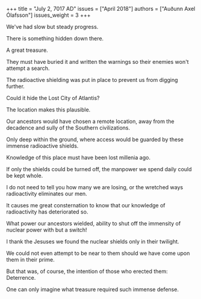 +++
title = "July 2, 7017 AD"
issues = ["April 2018"]
authors = ["Auðunn Axel Ólafsson"]
issues_weight = 3
+++

We've had slow but steady progress.

There is something hidden down there.

A great treasure.

They must have buried it and written the warnings so their enemies won't attempt a search.

The radioactive shielding was put in place to prevent us from digging further.

Could it hide the Lost City of Atlantis?

The location makes this plausible.

Our ancestors would have chosen a remote location, away from the decadence and sully of the Southern civilizations.

Only deep within the ground, where access would be guarded by these immense radioactive shields.

Knowledge of this place must have been lost millenia ago.

If only the shields could be turned off, the manpower we spend daily could be kept whole.

I do not need to tell you how many we are losing, or the wretched ways radioactivity eliminates our men.

It causes me great consternation to know that our knowledge of radioactivity has deteriorated so.

What power our ancestors wielded, ability to shut off the immensity of nuclear power with but a switch!

I thank the Jesuses we found the nuclear shields only in their twilight.

We could not even attempt to be near to them should we have come upon them in their prime.

But that was, of course, the intention of those who erected them: Deterrence.

One can only imagine what treasure required such immense defense.
